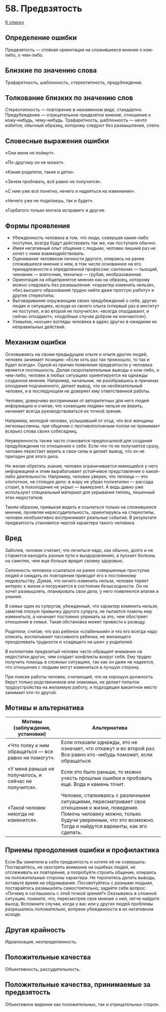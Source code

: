 # 58. Предвзятость

[К списку](000.md)

## Определение ошибки

Предвзятость — стойкая ориентация на сложившееся мнение о ком-либо, о чем-либо.

## Близкие по значению слова

Трафаретность, шаблонность, стереотипность, предубеждение.

## Толкование близких по значению слов

Стереотипность — повторение в неизменном виде, стандартно.
Предубеждение — отрицательное предвзятое мнение, отношение к кому-нибудь, чему-нибудь.
Трафаретность, шаблонность — нечто избитое, обычный образец, которому следуют без размышления, слепо.

## Словесные выражения ошибки

«Они меня не поймут».

«По-другому он не может».

«Какие родители, такие и дети».

«Зачем пробовать, всё равно не получится».

«С ним уже всё понятно, нечего и надеяться на изменение».

«Ничего уже не поделаешь, так и будет».

«Горбатого только могила исправит» и другие.

## Формы проявления

- Убежденность человека в том, что люди, совершая какие-либо поступки, всегда будут действовать так же, как поступали обычно.
- Имея негативный опыт общения с людьми, человек лишний раз не хочет с ними взаимодействовать.
- Оценивание человеком личности другого, опираясь на ранее сложившееся мнение о нем, в том числе основанное на его принадлежности к определенной профессии: сантехник — пьющий, чиновник — взяточник, техничка — грубая, необразованная.
- Ориентация на общепринятое мнение как на образец, которому можно следовать без размышления: «характер изменить нельзя», «без высшего образования трудно найти даже простую работу» и другие стереотипы.
- Выговаривание окружающим своих предубеждений о себе, других людях и ситуациях, исходя из своего опыта («первый раз в институт не поступил, и во второй не получится»; «всегда опаздывают, и сейчас опоздают»; «подобные случаи добром не кончаются»).
- Ухмылки, «косые» взгляды человека в адрес других в ожидании их неправильных действий.

## Механизм ошибки

Основываясь на своем предыдущем опыте и опыте других людей, человек занимает позицию: «Если хоть раз так произошло, то так и будет всегда». Одной из причин появления предвзятости у человека является поспешность. Делая скоропалительные выводы о ком-либо, о чем-либо, человек в любых ситуациях ориентируется на однажды созданное мнение. Например, начальник, не разобравшись в причинах опоздания подчиненного, делает вывод, что он необязательный человек, и в последующем не доверяет ему ответственной работы.

Человек, доверчиво воспринимая от авторитетных для него людей информацию и считая, что «знающим людям» нельзя не верить, начинает всегда руководствоваться их точкой зрения.

Например, молодой человек, услышавший от отца, что все женщины легкомысленны, при общении с противоположным полом не принимает всерьез слова своих собеседниц.

Неуверенность также часто становится предпосылкой для создания предубеждения по отношению к себе. Если что-то не получается сразу, человек перестает верить в свои силы и делает вывод, что он не пригоден для этого дела.

Не желая обретать знания, человек ограничивается имеющейся у него информацией и этим вырабатывает устойчивое представление о какой-либо деятельности. Например, человек уверен, что теплица — это хлопотное, не стоящее дело: в жару не убрал полиэтилен — рассада сгорит, в похолодание не укрыл — вымерзнет. А ведь давно уже используют специальный материал для укрывания теплиц, лишенный этих недостатков.

Таким образом, привыкая видеть и ссылаться только на сложившееся мнение, проявляя нерассудительность, ориентируясь на стереотипы, человек необъективно воспринимает реальные события. В результате предвзятость становится чертой характера такого человека.

## Вред

Заболев, человек считает, что лечиться надо, как обычно, долго и не старается находить разные пути к выздоровлению, а пускает болезнь на самотек, чем еще больше вредит своему здоровью.

Склонность человека ссылаться на ранее совершенные проступки людей и ожидать их повторения приводит его к постоянному недовольству. Думая, что ничего изменить нельзя, человек теряет интерес к жизни и погружается в состоянии безысходности. Он не хочет размышлять, планировать свои дела, у него появляются апатия и уныние.

В семье один из супругов, убежденный, что характер изменить нельзя, заметив плохую привычку другого супруга, не пытается помочь ему измениться, а начинает постоянно упрекать за это, чем обостряет отношения в семье. Такая обстановка может привести к разводу.

Родители, считая, что раз ребенок «слабенький» и что его всегда надо опекать, воспитывают пассивного ребенка, не желающего преодолевать трудности и «сидящего на шее» у родителей.

В коллективе предвзятый человек часто обращает внимание на недостатки других, чем создает конфликты вокруг себя. Ему трудно получить помощь в сложных ситуациях, так как он даже не надеется, что отношения с людьми могут измениться в лучшую сторону.

При поиске работы человек, считающий, что на хорошую должность берут только родственников или знакомых, не делает попыток трудоустройства на желаемую работу, и подходящее вакантное место занимает кто-то другой.

## Мотивы и альтернатива

Мотивы (заблуждения, установки) | Альтернатива
---| ---
«Что толку к ним обращаться — все равно не помогут». | Если отказали однажды, это не означает, что откажут и во второй раз. Все равно кто-нибудь поможет, если обращаться.
«У меня раньше не получалось, и сейчас не получится». | Если это было раньше, то можно учесть прошлые ошибки и пробовать ещё. Вода и камень точит.
«Такой человек никогда не изменится». | Человек, сталкиваясь с различными ситуациями, пересматривает свое отношение к жизни, поведение. Помочь человеку можно, только будучи уверенным, что это возможно. Тогда и найдутся варианты, как эго сделать.

## Приемы преодоления ошибки и профилактика

Если Вы заметили в себе предвзятость и хотите её не совершать:
Постарайтесь, не заострять внимание на ошибках людей, не отслеживать их повторения, а попробуйте строить общение, опираясь на положительные стороны характера.
Не торопитесь делать выводы, оставьте время на обдумывание. Посоветуйтесь с разными людьми, постарайтесь размышлять самостоятельно, задайте себе вопрос: «Почему я соглашаюсь с этой точкой зрения?» Оказываясь в сложной ситуации, помните, что, пересмотрев свое мнение о ней, легче найдете выход. Вспомните случаи, когда у вас или у других людей проблемы разрешались положительно, вопреки убежденности в их негативном исходе.

## Другая крайность

Идеализация, неопределенность.

## Положительные качества

Объективность, рассудительность.

## Положительные качества, принимаемые за предвзятость

Объективное видение как положительных, так и отрицательных сторон.
